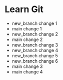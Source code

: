 # Learn Git
- new_branch change 1 
- main change 1 
- new_branch change 2 
- main change 2
- new_branch change 3 
- new_branch change 4 
- new_branch change 5
- new_branch change 6 
- main change 3
- main change 4
